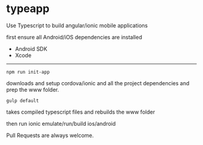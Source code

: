 # typeapp
Use Typescript to build angular/ionic mobile applications


first ensure all Android/iOS dependencies are installed
- Android SDK
- Xcode

-----------

    npm run init-app 
    
downloads and setup cordova/ionic and all the project dependencies and prep the www folder.

    gulp default
    
takes compiled typescript files and rebuilds the www folder



then run ionic emulate/run/build ios/android

Pull Requests are always welcome.
